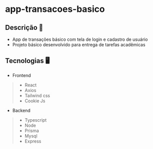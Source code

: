 # app-transacoes-basico

## Descrição 📖

- App de transações básico com tela de login e cadastro de usuário
- Projeto básico desenvolvido para entrega de tarefas acadêmicas 

## Tecnologias 🖥️

- Frontend
> - React
> - Axios
> - Tailwind css
> - Cookie Js

- Backend
> - Typescript
> - Node 
> - Prisma
> - Mysql
> - Express
